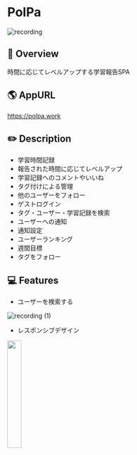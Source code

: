 # PolPa

![recording](https://user-images.githubusercontent.com/62362974/89744155-303ea800-dae5-11ea-8497-06493a52e939.gif)

## :sparkler: Overview

時間に応じてレベルアップする学習報告SPA

## :earth_americas: AppURL

https://polpa.work

## :pencil2: Description

- 学習時間記録
- 報告された時間に応じてレベルアップ
- 学習記録へのコメントやいいね
- タグ付けによる管理
- 他のユーザーをフォロー
- ゲストログイン
- タグ・ユーザー・学習記録を検索
- ユーザーへの通知
- 通知設定
- ユーザーランキング
- 週間目標
- タグをフォロー

## :computer: Features

- ユーザーを検索する

![recording (1)](https://user-images.githubusercontent.com/62362974/89744279-53b62280-dae6-11ea-833d-4865d11642e0.gif)

- レスポンシブデザイン
<img src="https://user-images.githubusercontent.com/62362974/89744410-9af0e300-dae7-11ea-8622-32aa61e50b35.PNG" width="25%" />
